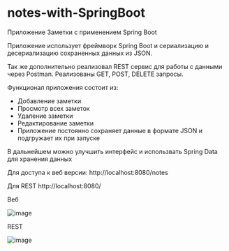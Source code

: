 # notes-with-SpringBoot
Приложение Заметки с применением Spring Boot

Приложение использует фреймворк Spring Boot и сериализацию и десериализацию сохраненных данных из JSON.

Так же дополнительно реализовал REST сервис для работы с данными через Postman.
Реализованы GET, POST, DELETE запросы.

Функционал приложения состоит из:

- Добавление заметки
- Просмотр всех заметок
- Удаление заметки
- Редактирование заметки
- Приложение постоянно сохраняет данные в формате JSON и подгружает их при запуске 

В дальнейшем можно улучшить интерфейс и использвать Spring Data для хранения данных

Для доступа к веб версии: http://localhost:8080/notes

Для REST http://localhost:8080/

Веб

![image](https://user-images.githubusercontent.com/92898813/222927579-062b2a86-8c37-46c2-bf13-dc75744d3007.png)

REST

![image](https://user-images.githubusercontent.com/92898813/222927553-da710407-bc85-4d88-9778-96bc331bcbde.png)
